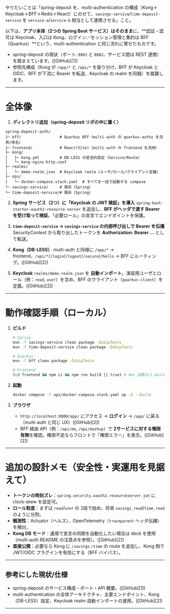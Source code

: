 やりたいことは「spring-deposit を、multi-authentication の構成（Kong＋Keycloak＋BFF＋Redis＋React）にのせて、`savings-service`/`time-deposit-service` を `service-a`/`service-b` 相当として連携させる」こと。

以下は、**アプリ本体（2つの Spring Boot サービス）はそのまま**に、\*\*認証・認可は Keycloak、入口は Kong、ログイン／セッション管理と集約は BFF（Quarkus）\*\*という、multi-authentication と同じ流れに寄せたものです。

* spring-deposit の現状（ポート: `8081` と `8082`、サービス間は REST 連携）を踏まえています。([GitHub][1])
* 参照先構成（Kong が `/app/*` と `/api/*` を振り分け、BFF が Keycloak と OIDC、BFF が下流に Bearer を転送、Keycloak の realm を同梱）を踏襲します。

---

# 全体像

1. **ディレクトリ追加（spring-deposit リポの中に置く）**

```
spring-deposit-auth/
├─ bff/                 # Quarkus BFF（multi-auth の quarkus-authz を流用/改名）
├─ frontend/            # React(Vite)（multi-auth の frontend を流用）
├─ kong/
│   ├─ kong.yml         # DB-LESS の宣言的設定（Service/Route）
│   └─ kong-nginx-http.conf
├─ realms/
│   └─ demo-realm.json  # Keycloak realm（ユーザ/ロール/クライアント定義）
├─ ops/
│   └─ docker-compose.stack.yaml  # すべてを一括で起動する compose
└─ savings-service/     # 既存（Spring）
└─ time-deposit-service/# 既存（Spring）
```

2. **Spring サービス（2つ）に「Keycloak の JWT 検証」を導入**
   `spring-boot-starter-oauth2-resource-server` を追加し、**BFF がヘッダで渡す Bearer を受け取って検証**。「必要ロール」の宣言でエンドポイントを保護。

3. **`time-deposit-service` → `savings-service` の内部呼び出しで Bearer を伝播**
   SecurityContext から取り出したトークンを **Authorization: Bearer ...** として転送。

4. **Kong（DB-LESS）**
   multi-auth と同様に `/app/*` → frontend、`/api/*`/`/login`/`/logout`/`/secure`/`/hello` → BFF にルーティング。([GitHub][2])

5. **Keycloak**
   `realms/demo-realm.json` を **自動インポート**。演習用ユーザとロール（例：`read`, `user`）を含め、BFF のクライアント（`quarkus-client`）を定義。([GitHub][2])


---

# 動作確認手順（ローカル）

1. **ビルド**

   ```bash
   # Spring
   mvn -f savings-service clean package -DskipTests
   mvn -f time-deposit-service clean package -DskipTests

   # Quarkus
   mvn -f bff clean package -DskipTests

   # Frontend
   (cd frontend && npm ci && npm run build || true) # dev 起動なら build 不要
   ```

2. **起動**

   ```bash
   docker compose -f ops/docker-compose.stack.yaml up -d --build
   ```

3. **ブラウザ**

   * `http://localhost:8000/app/` にアクセス → **ログイン** → `/app/` に戻る（multi-auth と同じ UX）([GitHub][2])
   * BFF 経由 API（例：`/api/me`, `/api/mashup`）で **2サービスに対する権限有無**を確認。権限不足ならフロントで「権限エラー」を表示。([GitHub][2])

---

# 追加の設計メモ（安全性・実運用を見据えて）

* **トークンの時刻ズレ**：`spring.security.oauth2.resourceserver.jwt` に clock-skew を設定可。
* **ロール粒度**：まずは `read`/`user` の 2段で始め、将来 `savings_read`/`time_read` のように分割。
* **観測性**：Actuator（ヘルス）、OpenTelemetry（`traceparent` ヘッダ伝播）を検討。
* **Kong DB モード**：運用で宣言の同期を自動化したい場合は deck を使用（multi-auth README の注意点を参照）。([GitHub][2])
* **直接公開**：必要なら Kong に `/savings` `/time` の route を追加し、Kong 側で JWT/OIDC プラグインを有効にする（BFF バイパス）。

---

## 参考にした現状/仕様

* spring-deposit のサービス構成・ポート・API 概要。([GitHub][1])
* multi-authentication の全体アーキテクチャ、主要エンドポイント、Kong（DB-LESS）設定、Keycloak realm 自動インポートの運用。([GitHub][2])

---


